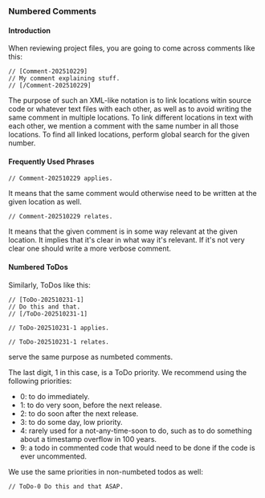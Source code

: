 ### Numbered Comments

#### Introduction

When reviewing project files, you are going to come across comments like this:
```
// [Comment-202510229]
// My comment explaining stuff.
// [/Comment-202510229]
```
The purpose of such an XML-like notation is to link locations witin source code or whatever text files with each other, as well as to avoid writing the same comment in multiple locations. To link different locations in text with each other, we mention a comment with the same number in all those locations. To find all linked locations, perform global search for the given number.

#### Frequently Used Phrases

```
// Comment-202510229 applies.
```
It means that the same comment would otherwise need to be written at the given location as well.

```
// Comment-202510229 relates.
```
It means that the given comment is in some way relevant at the given location. It implies that it's clear in what way it's relevant. If it's not very clear one should write a more verbose comment.

#### Numbered ToDos

Similarly, ToDos like this:
```
// [ToDo-202510231-1]
// Do this and that.
// [/ToDo-202510231-1]
```
```
// ToDo-202510231-1 applies.
```
```
// ToDo-202510231-1 relates.
```
serve the same purpose as numbeted comments.

The last digit, 1 in this case, is a ToDo priority.
We recommend using the following priorities:
- 0: to do immediately.
- 1: to do very soon, before the next release.
- 2: to do soon after the next release.
- 3: to do some day, low priority.
- 4: rarely used for a not-any-time-soon to do, such as to do something about a timestamp overflow in 100 years.
- 9: a todo in commented code that would need to be done if the code is ever uncommented.

We use the same priorities in non-numbeted todos as well:
```
// ToDo-0 Do this and that ASAP.
```
